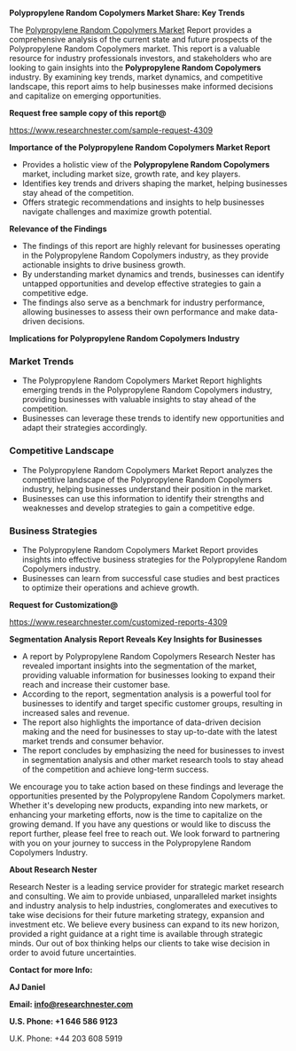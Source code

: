 ﻿<a name="_hlk168498031"></a><a name="_hlk168570615"></a>**Polypropylene Random Copolymers Market Share: Key Trends**

The [Polypropylene Random Copolymers Market](https://www.researchnester.com/reports/polypropylene-random-copolymers-market/4309) Report provides a comprehensive analysis of the current state and future prospects of the Polypropylene Random Copolymers market. This report is a valuable resource for industry professionals investors, and stakeholders who are looking to gain insights into the **Polypropylene Random Copolymers** industry. By examining key trends, market dynamics, and competitive landscape, this report aims to help businesses make informed decisions and capitalize on emerging opportunities.

**Request free sample copy of this report@**

<https://www.researchnester.com/sample-request-4309> 

**Importance of the Polypropylene Random Copolymers Market Report**

- Provides a holistic view of the **Polypropylene Random Copolymers** market, including market size, growth rate, and key players.
- Identifies key trends and drivers shaping the market, helping businesses stay ahead of the competition.
- Offers strategic recommendations and insights to help businesses navigate challenges and maximize growth potential.

**Relevance of the Findings**

- The findings of this report are highly relevant for businesses operating in the Polypropylene Random Copolymers industry, as they provide actionable insights to drive business growth.
- By understanding market dynamics and trends, businesses can identify untapped opportunities and develop effective strategies to gain a competitive edge.
- The findings also serve as a benchmark for industry performance, allowing businesses to assess their own performance and make data-driven decisions.

**Implications for Polypropylene Random Copolymers Industry**
### **Market Trends**
- The Polypropylene Random Copolymers Market Report highlights emerging trends in the Polypropylene Random Copolymers industry, providing businesses with valuable insights to stay ahead of the competition.
- Businesses can leverage these trends to identify new opportunities and adapt their strategies accordingly.
### **Competitive Landscape**
- The Polypropylene Random Copolymers Market Report analyzes the competitive landscape of the Polypropylene Random Copolymers industry, helping businesses understand their position in the market.
- Businesses can use this information to identify their strengths and weaknesses and develop strategies to gain a competitive edge.
### **Business Strategies**
- The Polypropylene Random Copolymers Market Report provides insights into effective business strategies for the Polypropylene Random Copolymers industry.
- Businesses can learn from successful case studies and best practices to optimize their operations and achieve growth.

**Request for Customization@**

<https://www.researchnester.com/customized-reports-4309> 

**Segmentation Analysis Report Reveals Key Insights for Businesses**

- A report by Polypropylene Random Copolymers Research Nester has revealed important insights into the segmentation of the market, providing valuable information for businesses looking to expand their reach and increase their customer base.
- According to the report, segmentation analysis is a powerful tool for businesses to identify and target specific customer groups, resulting in increased sales and revenue.
- The report also highlights the importance of data-driven decision making and the need for businesses to stay up-to-date with the latest market trends and consumer behavior.
- The report concludes by emphasizing the need for businesses to invest in segmentation analysis and other market research tools to stay ahead of the competition and achieve long-term success.

We encourage you to take action based on these findings and leverage the opportunities presented by the Polypropylene Random Copolymers market. Whether it's developing new products, expanding into new markets, or enhancing your marketing efforts, now is the time to capitalize on the growing demand. If you have any questions or would like to discuss the report further, please feel free to reach out. We look forward to partnering with you on your journey to success in the Polypropylene Random Copolymers Industry.

**About Research Nester**

Research Nester is a leading service provider for strategic market research and consulting. We aim to provide unbiased, unparalleled market insights and industry analysis to help industries, conglomerates and executives to take wise decisions for their future marketing strategy, expansion and investment etc. We believe every business can expand to its new horizon, provided a right guidance at a right time is available through strategic minds. Our out of box thinking helps our clients to take wise decision in order to avoid future uncertainties.

**Contact for more Info:**

**AJ Daniel**

**Email: info@researchnester.com**

**U.S. Phone: +1 646 586 9123**

U.K. Phone: +44 203 608 5919



